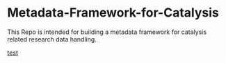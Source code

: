 # Metadata-Framework-for-Catalysis
This Repo is intended for building a metadata framework for catalysis related research data handling.

[test](https://github.com/HendrikBorgelt/Metadata-Framework-for-Catalysis/blob/a4ba2fe7f3e1e2cefb376c72b742e668ced1287c/Pictures/Overview%20of%20the%20Metadata%20Framework%20Structure.png)
